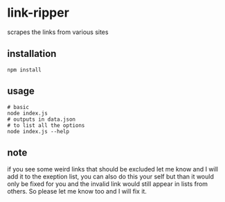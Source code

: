 # link-ripper
scrapes the links from various sites

## installation
```
npm install
```

## usage
```
# basic
node index.js
# outputs in data.json
# to list all the options
node index.js --help
```

## note
if you see some weird links that should be excluded let me know and I will add it to the exeption list, you can also do this your self but than it would only be fixed for you and the invalid link would still appear in lists from others. So please let me know too and I will fix it.